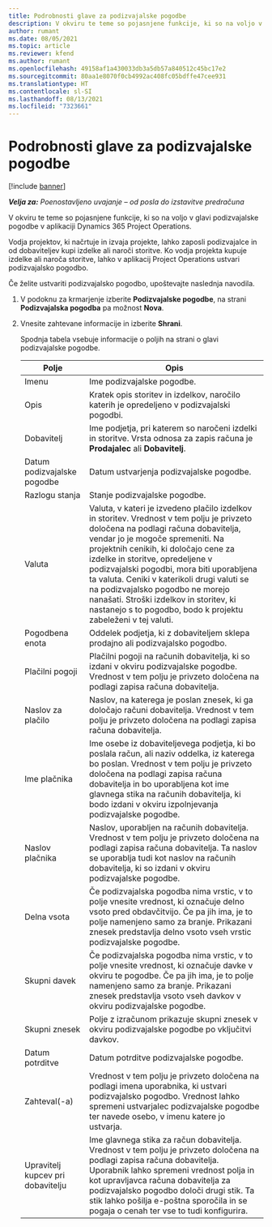 ```yaml
---
title: Podrobnosti glave za podizvajalske pogodbe
description: V okviru te teme so pojasnjene funkcije, ki so na voljo v glavi podizvajalske pogodbe v aplikaciji Project Operations.
author: rumant
ms.date: 08/05/2021
ms.topic: article
ms.reviewer: kfend
ms.author: rumant
ms.openlocfilehash: 49158af1a430033db3a5db57a840512c45bc17e2
ms.sourcegitcommit: 80aa1e8070f0cb4992ac408fc05bdffe47cee931
ms.translationtype: HT
ms.contentlocale: sl-SI
ms.lasthandoff: 08/13/2021
ms.locfileid: "7323661"
---
```

# <a name="header-details-for-subcontracts"></a>Podrobnosti glave za podizvajalske pogodbe

[!include [banner](../../includes/dataverse-preview.md)]

_**Velja za:** Poenostavljeno uvajanje – od posla do izstavitve predračuna_

V okviru te teme so pojasnjene funkcije, ki so na voljo v glavi podizvajalske pogodbe v aplikaciji Dynamics 365 Project Operations.

Vodja projektov, ki načrtuje in izvaja projekte, lahko zaposli podizvajalce in od dobaviteljev kupi izdelke ali naroči storitve. Ko vodja projekta kupuje izdelke ali naroča storitve, lahko v aplikacij Project Operations ustvari podizvajalsko pogodbo.

Če želite ustvariti podizvajalsko pogodbo, upoštevajte naslednja navodila.

1. V podoknu za krmarjenje izberite **Podizvajalske pogodbe**, na strani **Podizvajalska pogodba** pa možnost **Nova**.
2. Vnesite zahtevane informacije in izberite **Shrani**.

    Spodnja tabela vsebuje informacije o poljih na strani o glavi podizvajalske pogodbe.

    | **Polje** | **Opis** |
    | --- | --- | 
    | Imenu | Ime podizvajalske pogodbe. |
    | Opis | Kratek opis storitev in izdelkov, naročilo katerih je opredeljeno v podizvajalski pogodbi. |
    | Dobavitelj | Ime podjetja, pri katerem so naročeni izdelki in storitve. Vrsta odnosa za zapis računa je **Prodajalec** ali **Dobavitelj**. |
    | Datum podizvajalske pogodbe | Datum ustvarjenja podizvajalske pogodbe. |
    | Razlogu stanja | Stanje podizvajalske pogodbe. |
    | Valuta | Valuta, v kateri je izvedeno plačilo izdelkov in storitev. Vrednost v tem polju je privzeto določena na podlagi računa dobavitelja, vendar jo je mogoče spremeniti. Na projektnih cenikih, ki določajo cene za izdelke in storitve, opredeljene v podizvajalski pogodbi, mora biti uporabljena ta valuta. Ceniki v katerikoli drugi valuti se na podizvajalsko pogodbo ne morejo nanašati. Stroški izdelkov in storitev, ki nastanejo s to pogodbo, bodo k projektu zabeleženi v tej valuti. |
    | Pogodbena enota | Oddelek podjetja, ki z dobaviteljem sklepa prodajno ali podizvajalsko pogodbo. |
    | Plačilni pogoji | Plačilni pogoji na računih dobavitelja, ki so izdani v okviru podizvajalske pogodbe. Vrednost v tem polju je privzeto določena na podlagi zapisa računa dobavitelja. |
    | Naslov za plačilo | Naslov, na katerega je poslan znesek, ki ga določajo računi dobavitelja. Vrednost v tem polju je privzeto določena na podlagi zapisa računa dobavitelja. |
    | Ime plačnika | Ime osebe iz dobaviteljevega podjetja, ki bo poslala račun, ali naziv oddelka, iz katerega bo poslan. Vrednost v tem polju je privzeto določena na podlagi zapisa računa dobavitelja in bo uporabljena kot ime glavnega stika na računih dobavitelja, ki bodo izdani v okviru izpolnjevanja podizvajalske pogodbe. |
    | Naslov plačnika | Naslov, uporabljen na računih dobavitelja. Vrednost v tem polju je privzeto določena na podlagi zapisa računa dobavitelja. Ta naslov se uporablja tudi kot naslov na računih dobavitelja, ki so izdani v okviru podizvajalske pogodbe. |
    | Delna vsota | Če podizvajalska pogodba nima vrstic, v to polje vnesite vrednost, ki označuje delno vsoto pred obdavčitvijo. Če pa jih ima, je to polje namenjeno samo za branje. Prikazani znesek predstavlja delno vsoto vseh vrstic podizvajalske pogodbe. |
    | Skupni davek | Če podizvajalska pogodba nima vrstic, v to polje vnesite vrednost, ki označuje davke v okviru te pogodbe. Če pa jih ima, je to polje namenjeno samo za branje. Prikazani znesek predstavlja vsoto vseh davkov v okviru podizvajalske pogodbe. |
    | Skupni znesek |  Polje z izračunom prikazuje skupni znesek v okviru podizvajalske pogodbe po vključitvi davkov.  |
    | Datum potrditve | Datum potrditve podizvajalske pogodbe.  |
    | Zahteval(-a) | Vrednost v tem polju je privzeto določena na podlagi imena uporabnika, ki ustvari podizvajalsko pogodbo. Vrednost lahko spremeni ustvarjalec podizvajalske pogodbe ter navede osebo, v imenu katere jo ustvarja.  |
    | Upravitelj kupcev pri dobavitelju | Ime glavnega stika za račun dobavitelja. Vrednost v tem polju je privzeto določena na podlagi zapisa računa dobavitelja. Uporabnik lahko spremeni vrednost polja in kot upravljavca računa dobavitelja za podizvajalsko pogodbo določi drugi stik. Ta stik lahko pošilja e-poštna sporočila in se pogaja o cenah ter vse to tudi konfigurira. |


